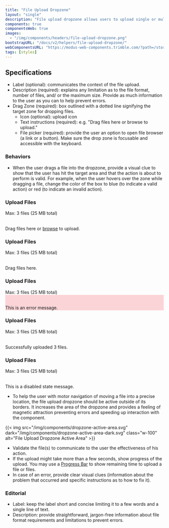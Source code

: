 ```yaml
---
title: "File Upload Dropzone"
layout: "single"
description: "File upload dropzone allows users to upload single or multiple files to the application by dragging and dropping."
components: true
componentsWeb: true
images:
  - "/img/components/headers/file-upload-dropzone.png"
bootstrapURL: "/docs/v2/helpers/file-upload-dropzone/"
webComponentsURL: "https://modus-web-components.trimble.com/?path=/story/components-file-dropzone--default"
tags: [styles]
---
```


## Specifications

- Label (optional): communicates the context of the file upload.
- Description (required): explains any limitation as to the file format, number of files, and/ or the maximum size. Provide as much information to the user as you can to help prevent errors.
- Drag Zone (required): box outlined with a dotted line signifying the target zone for dropping files.
  - Icon (optional): upload icon
  - Text instructions (required): e.g. "Drag files here or browse to upload."
  - File picker (required): provide the user an option to open file browser (a link or a button). Make sure the drop zone is focusable and accessible with the keyboard.

### Behaviors

- When the user drags a file into the dropzone, provide a visual clue to show that the user has hit the target area and that the action is about to perform is valid. For example, when the user hovers over the zone while dragging a file, change the color of the box to blue (to indicate a valid action) or red (to indicate an invalid action).

<style>
.file-drop-zone.bg-danger {
  background-color: var(--Red-Red-Pale, #FBD4D7) !important;
  border-color: #ab1f26 !important;
}

html[data-bs-theme="dark"] {
  .file-drop-zone div,
  .file-drop-zone svg {
    color: #fff !important;
  }
  .file-drop-zone.bg-danger {
    background-color:  rgba(218, 33, 44, 0.20) !important;
    border-color: var(--Red-Red, #DA212C) !important;
    color: #fff !important;
  }
}
</style>

<div class="p-3 bg-secondary bg-opacity-10 mb-3">
<h3>Upload Files</h3>
<div class="small fw-bold">Max: 3 files (25 MB total)</div>

<div class="file-drop-zone w-75 bg-secondary bg-opacity-10 mt-1">
  <div class="mt-5 text-center h1">
  <svg class="" width="32" height="32" fill="currentColor"><use xlink:href="/modus-solid-icons.svg#cloud-upload" /></svg>
  </div>
  <div class="mb-5 text-center text-body">
    Drag files here or <a class="text-underline" href="#">browse</a> to upload.
  </div>
</div>
</div>

<div class="p-3 bg-secondary bg-opacity-10 mb-3">
<h3>Upload Files</h3>
<div class="small fw-bold">Max: 3 files (25 MB total)</div>

<div class="file-drop-zone w-75 bg-primary bg-opacity-10 mt-1 border-primary">
  <div class="mt-5 text-center h1">
  <svg class="text-body" width="32" height="32" fill="currentColor"><use xlink:href="/modus-solid-icons.svg#cloud-upload" /></svg>
  </div>
  <div class="mb-5 text-center text-body">
    Drag files here.
  </div>
</div>
</div>

<div class="p-3 bg-secondary bg-opacity-10 mb-3">
<h3>Upload Files</h3>
<div class="small fw-bold">Max: 3 files (25 MB total)</div>

<div class="file-drop-zone w-75 bg-danger bg-opacity-10 mt-1 border-danger">
  <div class="mt-5 text-center h1">
  <svg class="text-body" width="32" height="32" fill="currentColor"><use xlink:href="/modus-solid-icons.svg#cloud-upload" /></svg>
  </div>
  <div class="mb-5 text-center text-body">
    This is an error message.
  </div>
</div>
</div>

<div class="p-3 bg-secondary bg-opacity-10 mb-3">
<h3>Upload Files</h3>
<div class="small fw-bold">Max: 3 files (25 MB total)</div>

<div class="file-drop-zone w-75 bg-success bg-opacity-10 mt-1 border-success">
  <div class="mt-5 text-center h1">
  <svg class="text-body" width="32" height="32" fill="currentColor"><use xlink:href="/modus-solid-icons.svg#check-circle" /></svg>
  </div>
  <div class="mb-5 text-center text-body">
    Successfully uploaded 3 files.
  </div>
</div>
</div>

<div class="p-3 bg-secondary bg-opacity-10 mb-3">
<h3>Upload Files</h3>
<div class="small fw-bold">Max: 3 files (25 MB total)</div>

<div class="file-drop-zone disabled w-75 bg-opacity-10 mt-1">
  <div class="mt-5 text-center h1">
  <svg class="text-body opacity-25" width="32" height="32" fill="currentColor"><use xlink:href="/modus-solid-icons.svg#cloud-upload" /></svg>
  </div>
  <div class="mb-5 text-center">
    This is a disabled state message.
  </div>
</div>
</div>

- To help the user with motor navigation of moving a file into a precise location, the file upload dropzone should be active outside of its borders. It increases the area of the dropzone and provides a feeling of magnetic attraction preventing errors and speeding up interaction with the component.

{{< img src="/img/components/dropzone-active-area.svg" dark="/img/components/dropzone-active-area-dark.svg" class="w-100" alt="File Upload Dropzone Active Area" >}}

- Validate the file(s) to communicate to the user the effectiveness of his action.
- If the upload might take more than a few seconds, show progress of the upload. You may use a [Progress Bar](/components/web/progress-bars/) to show remaining time to upload a file or files.
- In case of an error, provide clear visual clues (information about the problem that occurred and specific instructions as to how to fix it).

### Editorial

- Label: keep the label short and concise limiting it to a few words and a single line of text.
- Description: provide straightforward, jargon-free information about file format requirements and limitations to prevent errors.

